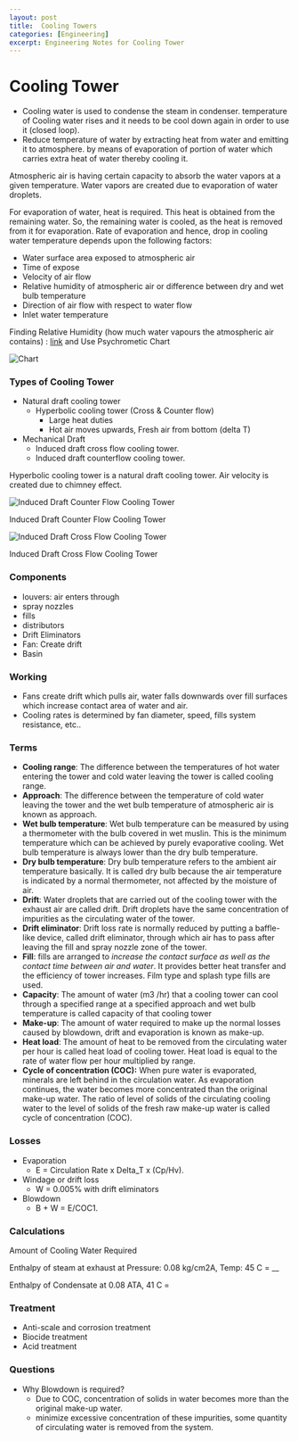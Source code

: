 ```yaml
---
layout: post
title:  Cooling Towers
categories: [Engineering]
excerpt: Engineering Notes for Cooling Tower
---
```


# Cooling Tower

- Cooling water is used to condense the steam in condenser. temperature of Cooling water rises and it needs to be cool down again in order to use it (closed loop).
- Reduce temperature of water by extracting heat from water and emitting it to atmosphere. by means of evaporation of portion of water which carries extra heat of water thereby cooling it.

Atmospheric air is having certain capacity to absorb the water vapors at a given temperature. Water vapors are created due to evaporation of water droplets. 

For evaporation of water, heat is required. This heat is obtained from the remaining water. So, the remaining water is cooled,
as the heat is removed from it for evaporation. Rate of evaporation and hence, drop in cooling water temperature depends upon the following factors:

- Water surface area exposed to atmospheric air
- Time of expose
- Velocity of air flow
- Relative humidity of atmospheric air or difference between dry and wet bulb temperature
- Direction of air flow with respect to water flow
- Inlet water temperature

Finding Relative Humidity (how much water vapours the atmospheric air contains) : [link](https://www.shawnee.k-state.edu/schoolenrichment/school-enrichment/chickenembryology/documents/Hand2Mindworksheet.pdf) and Use Psychrometic Chart

![Chart](https://qph.cf2.quoracdn.net/main-qimg-722757c116ea3c978eb3b75b96515338-lq)

### Types of Cooling Tower

- Natural draft cooling tower
    - Hyperbolic cooling tower (Cross & Counter flow)
        - Large heat duties
        - Hot air moves upwards, Fresh air from bottom (delta T)
- Mechanical Draft
    - Induced draft cross flow cooling tower.
    - Induced draft counterflow cooling tower.

Hyperbolic cooling tower is a natural draft cooling tower. Air velocity is created due to chimney effect. 

![Induced Draft Counter Flow Cooling Tower](https://prod-files-secure.s3.us-west-2.amazonaws.com/b393c69c-0e99-43df-af16-05a798b4e335/1329e39f-f443-4b8a-903a-5b92f273216d/Untitled.png)

Induced Draft Counter Flow Cooling Tower

![Induced Draft Cross Flow Cooling Tower](https://prod-files-secure.s3.us-west-2.amazonaws.com/b393c69c-0e99-43df-af16-05a798b4e335/4cd6a19d-0035-4dc0-a345-d000f0107ff6/Untitled.png)

Induced Draft Cross Flow Cooling Tower

### Components

- louvers:  air enters through
- spray nozzles
- fills
- distributors
- Drift Eliminators
- Fan: Create drift
- Basin

### Working

- Fans create drift which pulls air, water falls downwards over fill surfaces which increase contact area of water and air.
- Cooling rates is determined by fan diameter, speed, fills system resistance, etc..

### Terms

- **Cooling range**: The difference between the temperatures of hot water entering the tower and cold water leaving the tower is called cooling range.
- **Approach**: The difference between the temperature of cold water leaving the tower and the wet bulb temperature of atmospheric air is known as approach.
- **Wet bulb temperature**: Wet bulb temperature can be measured by using a thermometer with the bulb covered in wet muslin. This is the minimum temperature which can be achieved by
purely evaporative cooling. Wet bulb temperature is always lower than the dry bulb temperature.
- **Dry bulb temperature**: Dry bulb temperature refers to the ambient air temperature basically. It is called dry bulb because the air temperature is indicated by a normal thermometer, not
affected by the moisture of air.
- **Drift**: Water droplets that are carried out of the cooling tower with the exhaust air are called drift. Drift droplets have the same concentration of impurities as the circulating water of the tower.
- **Drift eliminator**: Drift loss rate is normally reduced by putting a baffle-like device, called drift eliminator, through which air has to pass after leaving the fill and spray nozzle zone of the tower.
- **Fill**: fills are arranged to *increase the contact surface as well as the contact time between air and water*. It provides better heat transfer and the efficiency of tower increases. Film type and splash type fills are used.
- **Capacity**: The amount of water (m3
/hr) that a cooling tower can cool through a specified range at a specified approach and wet bulb temperature is called capacity of that cooling tower
- **Make-up**: The amount of water required to make up the normal losses caused by blowdown, drift and evaporation is known as make-up.
- **Heat load**: The amount of heat to be removed from the circulating water per hour is called heat load of cooling tower. Heat load is equal to the rate of water flow per hour multiplied by range.
- **Cycle of concentration (COC):** When pure water is evaporated, minerals are left behind in the circulation water. As evaporation continues, the water becomes more concentrated than the
original make-up water. The ratio of level of solids of the circulating cooling water to the level of solids of the fresh raw make-up water is called cycle of concentration (COC).

### Losses

- Evaporation
    - E = Circulation Rate x Delta_T x (Cp/Hv).
- Windage or drift loss
    - W = 0.005% with drift eliminators
- Blowdown
    - B + W = E/COC1.

### Calculations

Amount of Cooling Water Required

Enthalpy of steam at exhaust at Pressure: 0.08 kg/cm2A, Temp: 45 C = __

Enthalpy of Condensate at 0.08 ATA, 41 C = 

### Treatment

- Anti-scale and corrosion treatment
- Biocide treatment
- Acid treatment

### Questions

- Why Blowdown is required?
    - Due to COC, concentration of solids in water becomes more than the original make-up water.
    - minimize excessive concentration of these impurities,
    some quantity of circulating water is removed from the system.
